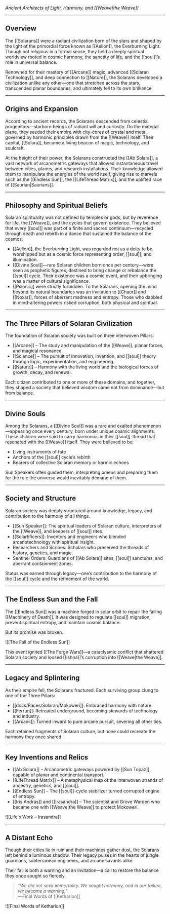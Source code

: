 *Ancient Architects of Light, Harmony, and [[Weave|the Weave]]*

---

## Overview  
The [[Solarans]] were a radiant civilization born of the stars and shaped by the light of the primordial force known as [[Aelion]], the Everburning Light. Though not religious in a formal sense, they held a deeply spiritual worldview rooted in cosmic harmony, the sanctity of life, and the [[soul]]’s role in universal balance.

Renowned for their mastery of [[Arcane]] magic, advanced [[Solaran Technology]], and deep connection to [[Nature]], the Solarans developed a civilization unlike any other—one that stretched across the stars, transcended planar boundaries, and ultimately fell to its own brilliance.

---

## Origins and Expansion  
According to ancient records, the Solarans descended from celestial progenitors—starborn beings of radiant will and curiosity. On the material plane, they seeded their empire with city-cores of crystal and metal, governed by harmonic principles drawn from the [[Weave]] itself. Their capital, [[Solara]], became a living beacon of magic, technology, and soulcraft.

At the height of their power, the Solarans constructed the [[Ab Solara]], a vast network of arcanometric gateways that allowed instantaneous travel between cities, planes, and research installations. Their knowledge allowed them to manipulate the energies of the world itself, giving rise to marvels such as the [[Endless Sun]], the [[LifeThread Matrix]], and the uplifted race of [[Saurian|Saurians]].

---

## Philosophy and Spiritual Beliefs  
Solaran spirituality was not defined by temples or gods, but by reverence for life, the [[Weave]], and the cycles that govern existence. They believed that every [[soul]] was part of a finite and sacred continuum—recycled through death and rebirth in a dance that sustained the balance of the cosmos.

- [[Aelion]], the Everburning Light, was regarded not as a deity to be worshipped but as a cosmic force representing order, [[soul]], and illumination.
- [[Divine Soul]]—rare Solaran children born once per century—were seen as prophetic figures, destined to bring change or rebalance the [[soul]] cycle. Their existence was a cosmic event, and their upbringing was a matter of cultural significance.
- [[Psionic]] were strictly forbidden. To the Solarans, opening the mind beyond its natural boundaries was an invitation to [[Chaor]] and [[Noxar]], forces of aberrant madness and entropy. Those who dabbled in mind-altering powers risked corruption, both physical and spiritual.

---

## The Three Pillars of Solaran Civilization  

The foundation of Solaran society was built on three interwoven Pillars:

- [[Arcane]] – The study and manipulation of the [[Weave]], planar forces, and magical resonance.
- [[Science]] – The pursuit of innovation, invention, and [[soul]] theory through logic, experimentation, and engineering.
- [[Nature]] – Harmony with the living world and the biological forces of growth, decay, and renewal.

Each citizen contributed to one or more of these domains, and together, they shaped a society that believed wisdom came not from dominance—but from balance.

---

## Divine Souls  
Among the Solarans, a [[Divine Soul]] was a rare and exalted phenomenon—appearing once every century, born under unique cosmic alignments. These children were said to carry harmonics in their [[soul]]-thread that resonated with the [[Weave]] itself. They were believed to be:

- Living instruments of fate  
- Anchors of the [[soul]] cycle’s rebirth  
- Bearers of collective Solaran memory or karmic echoes  

Sun Speakers often guided them, interpreting omens and preparing them for the role the universe would inevitably demand of them.

---

## Society and Structure  
Solaran society was deeply structured around knowledge, legacy, and contribution to the harmony of all things.

- [[Sun Speaker]]: The spiritual leaders of Solaran culture, interpreters of the [[Weave]], and keepers of [[soul]] rites.  
- [[Solartificers]]: Inventors and engineers who blended arcanotechnology with spiritual insight.  
- Researchers and Scribes: Scholars who preserved the threads of history, genetics, and magic.  
- Sentinel Orders: Guardians of [[Ab Solara]] sites, [[soul]] sanctums, and aberrant containment zones.

Status was earned through legacy—one’s contribution to the harmony of the [[soul]] cycle and the refinement of the world.

---

## The Endless Sun and the Fall  
The [[Endless Sun]] was a machine forged in solar orbit to repair the failing [[Machinery of Death]]. It was designed to regulate [[soul]] migration, prevent spiritual entropy, and maintain cosmic balance.

But its promise was broken.

![[The Fall of the Endless Sun]]

This event ignited [[The Forge Wars]]—a cataclysmic conflict that shattered Solaran society and loosed [[Ishna]]’s corruption into [[Weave|the Weave]].

---

## Legacy and Splintering  
As their empire fell, the Solarans fractured. Each surviving group clung to one of the Three Pillars:

- [[docs/Races/Solaran/Mokoweri]]: Embraced harmony with nature.  
- [[Ferrun]]: Retreated underground, becoming stewards of technology and industry.  
- [[Arcanii]]: Turned inward to pure arcane pursuit, severing all other ties.

Each retained fragments of Solaran culture, but none could recreate the harmony they once shared.

---

## Key Inventions and Relics  

- [[Ab Solara]] – Arcanometric gateways powered by [[Sun Topaz]], capable of planar and continental transport.  
- [[LifeThread Matrix]] – A metaphysical map of the interwoven strands of ancestry, genetics, and [[soul]].  
- [[Endless Sun]] – The [[soul]]-cycle stabilizer turned corrupted engine of entropy.  
- [[Iris Andras]] and [[Irasandra]] – The scientist and Grove Warden who became one with [[Weave|the Weave]] to protect Mokoweri.

![[Life's Work – Irasandra]]

---

## A Distant Echo  
Though their cities lie in ruin and their machines gather dust, the Solarans left behind a luminous shadow. Their legacy pulses in the hearts of jungle guardians, subterranean engineers, and arcane savants alike.

Their fall is both a warning and an invitation—a call to restore the balance they once sought so fiercely.

> _“We did not seek immortality. We sought harmony, and in our failure, we became a warning.”_  
> —Final Words of [[Ketharion]]

![[Final Words of Ketharion]]
